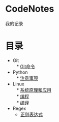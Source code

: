 # CodeNotes
我的记录

# 目录
* Git  
    * [Git命令](Git/Git命令.md)  
* Python  
    * [注意事项](Python/注意事项.md)
* Linux  
    * [系统原理和应用](Linux/系统原理和应用.md)  
    * [编程](Linux/编程.md)  
    * [编译](Linux/编译.md)  
* Regex
	* [正则表达式](Regex/正则表达式.md)
